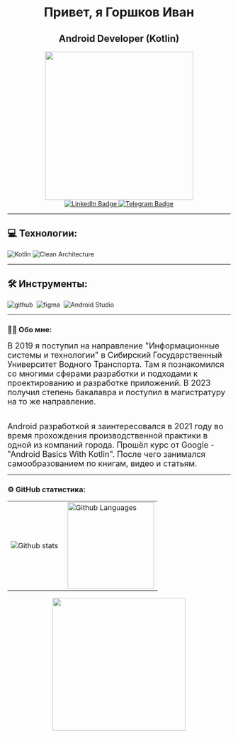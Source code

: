 <div id="header" align="center">
  <h1>
    Привет, я Горшков Иван
  </h1>
  <h2>
    Android Developer (Kotlin)
  </h2>
  <img src="https://media2.giphy.com/media/v1.Y2lkPTc5MGI3NjExeWoxeTB1Z2V1Z3lydGFjMXd2emZueHJ3ODNkZDh4emgxdmxjMm5pNiZlcD12MV9pbnRlcm5hbF9naWZfYnlfaWQmY3Q9Zw/BPJmthQ3YRwD6QqcVD/giphy.webp" width="335"/>
</div>
<div id="badges"  align="center">
  <a href=www.linkedin.com/in/ivan-gorshkov-nsk" target="_blank">
    <img src="https://img.shields.io/badge/LinkedIn-blue?style=for-the-badge&logo=linkedin&logoColor=white" alt="LinkedIn Badge"/>
  </a>
  <a href="https://t.me/Macarrao_dev" target="_blank">
    <img src="https://img.shields.io/badge/Telegram-blue?style=for-the-badge&logo=Telegram&logoColor=white" alt="Telegram Badge"/>
  </a>
</div>

---
## 💻 Технологии:
![Kotlin](https://img.shields.io/badge/Kotlin-323330?style=for-the-badge&logo=kotlin)
![Clean Architecture](https://img.shields.io/badge/Clean_Architecture-dceafe?style=for-the-badge)

---

## 🛠 Инструменты:
<img alt="github" src="https://img.shields.io/badge/github-000.svg?&style=for-the-badge&logo=github&logoColor=fff" />&nbsp;
<img alt="figma" src="https://img.shields.io/badge/Figma-f24e1e?style=for-the-badge&logo=figma&logoColor=white" />&nbsp;
<img alt="Android Studio" src="https://img.shields.io/badge/Android_Studio-000000.svg?&style=for-the-badge&logo=Android-Studio&logoColor=4faf53" />&nbsp;

---

### 👨‍💻 Обо мне:
<font size="4">
В 2019 я поступил на направление "Информационные системы и технологии" в Сибирский Государственный Университет Водного Транспорта. Там я познакомился со многими сферами разработки и подходами к проектированию и разработке приложений. В 2023 получил степень бакалавра и поступил в магистратуру на то же направление. <br> <br>

Android разработкой я заинтересовался в 2021 году во время прохождения производственной практики в одной из компаний города. Прошёл курс от Google - "Android Basics With Kotlin". После чего занимался самообразованием по книгам, видео и статьям. 
</font><br>

---

### ⚙️ GitHub статистика:
<table>
  <tr>
    <td>
      <img align="left" src="http://github-readme-streak-stats.herokuapp.com?user=Xsufu&theme=dark&background=000000" alt="Github stats" />
    </td>
    <td>
      <img height="195px" align="right" alt="Github Languages" src="https://github-readme-stats-sigma-five.vercel.app/api/top-langs/?username=Xsufu&layout=compact&theme=vision-friendly-dark&hide=html,css" />
    </td>
  </tr>
</table>

<div align='center'>
  <img src="https://media.tenor.com/Z-Q1S86XTrcAAAAi/peepo-peepobye.gif" width="300px" />
  
</div>
